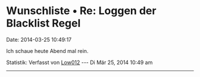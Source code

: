 Wunschliste • Re: Loggen der Blacklist Regel
============================================

Date: 2014-03-25 10:49:17

Ich schaue heute Abend mal rein.

Statistik: Verfasst von
[Low012](http://forum.yacy-websuche.de/memberlist.php?mode=viewprofile&u=62)
--- Di Mär 25, 2014 10:49 am

------------------------------------------------------------------------
